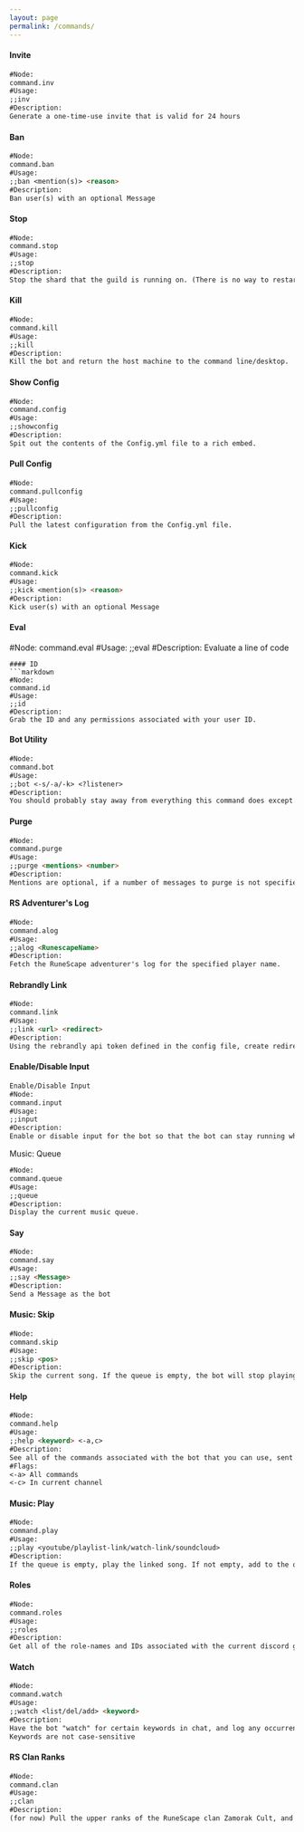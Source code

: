 ```yaml
---
layout: page
permalink: /commands/
---
```

#### Invite
```markdown
#Node: 
command.inv
#Usage: 
;;inv
#Description: 
Generate a one-time-use invite that is valid for 24 hours
```
#### Ban
```markdown
#Node: 
command.ban
#Usage: 
;;ban <mention(s)> <reason>
#Description: 
Ban user(s) with an optional Message
```
#### Stop
```markdown
#Node: 
command.stop
#Usage: 
;;stop
#Description: 
Stop the shard that the guild is running on. (There is no way to restart)
```
#### Kill
```markdown
#Node: 
command.kill
#Usage: 
;;kill
#Description: 
Kill the bot and return the host machine to the command line/desktop.
```
#### Show Config
```markdown
#Node: 
command.config
#Usage: 
;;showconfig
#Description: 
Spit out the contents of the Config.yml file to a rich embed.
```
#### Pull Config
```markdown
#Node: 
command.pullconfig
#Usage: 
;;pullconfig
#Description: 
Pull the latest configuration from the Config.yml file.
```
#### Kick
```markdown
#Node: 
command.kick
#Usage: 
;;kick <mention(s)> <reason>
#Description: 
Kick user(s) with an optional Message
```
#### Eval
#Node: 
command.eval
#Usage: 
;;eval <line>
#Description: 
Evaluate a line of code
```
#### ID
```markdown
#Node: 
command.id
#Usage: 
;;id
#Description: 
Grab the ID and any permissions associated with your user ID.
```
#### Bot Utility
```markdown
#Node: 
command.bot
#Usage: 
;;bot <-s/-a/-k> <?listener>
#Description: 
You should probably stay away from everything this command does except for ;;bot -s
```
#### Purge
```markdown
#Node: 
command.purge
#Usage: 
;;purge <mentions> <number>
#Description: 
Mentions are optional, if a number of messages to purge is not specified, it will be 10. Pinned messages will not be deleted.
```
#### RS Adventurer's Log
```markdown
#Node: 
command.alog
#Usage: 
;;alog <RunescapeName>
#Description: 
Fetch the RuneScape adventurer's log for the specified player name.
```
#### Rebrandly Link
```markdown
#Node: 
command.link
#Usage: 
;;link <url> <redirect>
#Description: 
Using the rebrandly api token defined in the config file, create redirect links.
```
#### Enable/Disable Input
```markdown
Enable/Disable Input
#Node: 
command.input
#Usage: 
;;input
#Description: 
Enable or disable input for the bot so that the bot can stay running while testing.
```
Music: Queue
```markdown
#Node: 
command.queue
#Usage: 
;;queue
#Description: 
Display the current music queue.
```
#### Say
```markdown
#Node: 
command.say
#Usage: 
;;say <Message>
#Description: 
Send a Message as the bot
```
#### Music: Skip
```markdown
#Node: 
command.skip
#Usage: 
;;skip <pos>
#Description: 
Skip the current song. If the queue is empty, the bot will stop playing. If you specify a position, the song will be removed from the queue.
```
#### Help
```markdown
#Node: 
command.help
#Usage: 
;;help <keyword> <-a,c>
#Description: 
See all of the commands associated with the bot that you can use, sent to you in a dm unless specified otherwise.
#Flags:
<-a> All commands
<-c> In current channel
```
#### Music: Play
```markdown
#Node: 
command.play
#Usage: 
;;play <youtube/playlist-link/watch-link/soundcloud>
#Description: 
If the queue is empty, play the linked song. If not empty, add to the queue.
```
#### Roles
```markdown
#Node: 
command.roles
#Usage: 
;;roles
#Description: 
Get all of the role-names and IDs associated with the current discord guild.
```
#### Watch
```markdown
#Node: 
command.watch
#Usage: 
;;watch <list/del/add> <keyword>
#Description: 
Have the bot "watch" for certain keywords in chat, and log any occurrences to a channel called #logs
Keywords are not case-sensitive
```
#### RS Clan Ranks
```markdown
#Node: 
command.clan
#Usage: 
;;clan
#Description: 
(for now) Pull the upper ranks of the RuneScape clan Zamorak Cult, and match any names with those on the current discord guild.
```
